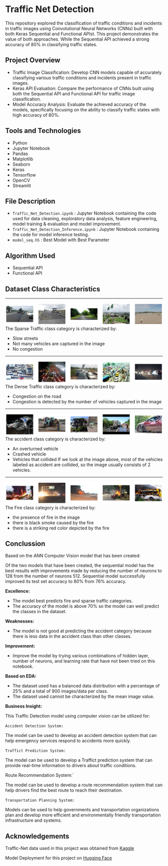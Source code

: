 # Traffic Net Detection

This repository explored the classification of traffic conditions and incidents in traffic images using Convolutional Neural Networks (CNNs) built with both Keras Sequential and Functional APIst. This project demonstrates the value of both approaches. While the Sequential API achieved a strong accuracy of 80% in classifying traffic states.

## Project Overview
- Traffic Image Classification: Develop CNN models capable of accurately classifying various traffic conditions and incidents present in traffic images.
- Keras API Evaluation: Compare the performance of CNNs built using both the Sequential API and Functional API for traffic image classification.
- Model Accuracy Analysis: Evaluate the achieved accuracy of the models, specifically focusing on the ability to classify traffic states with high accuracy of 80%.

## Tools and Technologies
- Python
- Jupyter Notebook
- Pandas
- Matplotlib
- Seaborn
- Keras
- Tensorflow
- OpenCV
- Streamlit

## File Description
- `Traffic_Net_Detection.ipynb` : Jupyter Notebook containing the code used for data cleaning, exploratory data analysis, feature engineering, model training & evaluation and model improvement.
- `Traffic_Net_Detection_Inference.ipynb` : Jupyter Notebook containing the code for model inference testing.
- `model_seq.h5` : Best Model with Best Parameter

## Algorithm Used
- Sequential API
- Functional API

## Dataset Class Characteristics
---
![Sparse Traffic](./images/sparse.png)
The Sparse Traffic class category is characterized by:
- Slow streets
- Not many vehicles are captured in the image
- No congestion
---
![Dense Traffic](./images/dense.png)
The Dense Traffic class category is characterized by:
- Congestion on the road
- Congestion is detected by the number of vehicles captured in the image
---
![Accident](./images/accident.png)
The accident class category is characterized by:
- An overturned vehicle
- Crashed vehicle
- Vehicles that collided
If we look at the image above, most of the vehicles labeled as accident are collided, so the image usually consists of 2 vehicles.
---
![Fire](./images/fire.png)
The Fire class category is characterized by:
- the presence of fire in the image
- there is black smoke caused by the fire
- there is a striking red color depicted by the fire

## Conclussion
Based on the ANN Computer Vision model that has been created:

Of the two models that have been created, the sequential model has the best results with improvements made by reducing the number of neurons to 128 from the number of neurons 512. Sequential model successfully improved its test set accuracy to 80% from 76% accuracy.

**Excellence:**
- The model best predicts fire and sparse traffic categories.
- The accuracy of the model is above 70% so the model can well predict the classes in the dataset.

**Weaknesses:**
- The model is not good at predicting the accident category because there is less data in the accident class than other classes.

**Improvement:**
- Improve the model by trying various combinations of hidden layer, number of neurons, and learning rate that have not been tried on this notebook.

**Based on EDA:**
- The dataset used has a balanced data distribution with a percentage of 25% and a total of 900 images/data per class.
- The dataset used cannot be characterized by the mean image value.

**Business Insight:**

This Traffic Detection model using computer vision can be utilized for:

`Accident Detection System:` 

The model can be used to develop an accident detection system that can help emergency services respond to accidents more quickly.

`Traffict Prediction System:` 

The model can be used to develop a Traffict prediction system that can provide real-time information to drivers about traffic conditions.

Route Recommendation System:`

The model can be used to develop a route recommendation system that can help drivers find the best route to reach their destination.

`Transportation Planning System:` 

Models can be used to help governments and transportation organizations plan and develop more efficient and environmentally friendly transportation infrastructure and systems.


## Acknowledgements
Traffic-Net data used in this project was obtained from [Kaggle](https://www.kaggle.com/datasets/umairshahpirzada/traffic-net/data)

Model Deployment for this project on [Hugging Face](https://huggingface.co/spaces/ghtyas/TrafficnetCNN)
